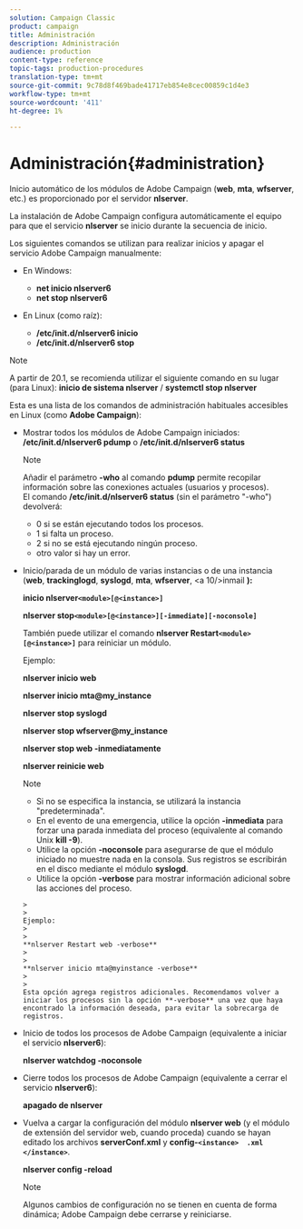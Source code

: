 ```yaml
---
solution: Campaign Classic
product: campaign
title: Administración
description: Administración
audience: production
content-type: reference
topic-tags: production-procedures
translation-type: tm+mt
source-git-commit: 9c78d8f469bade41717eb854e8cec00859c1d4e3
workflow-type: tm+mt
source-wordcount: '411'
ht-degree: 1%

---
```



# Administración{#administration}

Inicio automático de los módulos de Adobe Campaign (**web**, **mta**, **wfserver**, etc.) es proporcionado por el servidor **nlserver**.

La instalación de Adobe Campaign configura automáticamente el equipo para que el servicio **nlserver** se inicio durante la secuencia de inicio.

Los siguientes comandos se utilizan para realizar inicios y apagar el servicio Adobe Campaign manualmente:

* En Windows:

   * **net inicio nlserver6**
   * **net stop nlserver6**

* En Linux (como raíz):

   * **/etc/init.d/nlserver6 inicio**
   * **/etc/init.d/nlserver6 stop**

>[!NOTE]
>
>A partir de 20.1, se recomienda utilizar el siguiente comando en su lugar (para Linux): **inicio de sistema nlserver** / **systemctl stop nlserver**

Esta es una lista de los comandos de administración habituales accesibles en Linux (como **Adobe Campaign**):

* Mostrar todos los módulos de Adobe Campaign iniciados: **/etc/init.d/nlserver6 pdump** o **/etc/init.d/nlserver6 status**

   >[!NOTE]
   >
   >Añadir el parámetro **-who** al comando **pdump** permite recopilar información sobre las conexiones actuales (usuarios y procesos).\
   >El comando **/etc/init.d/nlserver6 status** (sin el parámetro &quot;-who&quot;) devolverá:
   >
   >    * 0 si se están ejecutando todos los procesos.
   >    * 1 si falta un proceso.
   >    * 2 si no se está ejecutando ningún proceso.
   >    * otro valor si hay un error.


* Inicio/parada de un módulo de varias instancias o de una instancia (**web**, **trackinglogd**, **syslogd**, **mta**, **wfserver**, &lt;a 10/>inmail **):**

   **inicio nlserver`<module>[@<instance>]`**

   **nlserver stop`<module>[@<instance>][-immediate][-noconsole]`**

   También puede utilizar el comando **nlserver Restart`<module>[@<instance>]`** para reiniciar un módulo.

   Ejemplo:

   **nlserver inicio web**

   **nlserver inicio mta@my_instance**

   **nlserver stop syslogd**

   **nlserver stop wfserver@my_instance**

   **nlserver stop web -inmediatamente**

   **nlserver reinicie web**

   >[!NOTE]
   >
   >* Si no se especifica la instancia, se utilizará la instancia &quot;predeterminada&quot;.
   >* En el evento de una emergencia, utilice la opción **-inmediata** para forzar una parada inmediata del proceso (equivalente al comando Unix **kill -9**).
   >* Utilice la opción **-noconsole** para asegurarse de que el módulo iniciado no muestre nada en la consola. Sus registros se escribirán en el disco mediante el módulo **syslogd**.
   >* Utilice la opción **-verbose** para mostrar información adicional sobre las acciones del proceso.

      >
      >   
      Ejemplo:
      >
      >   
      **nlserver Restart web -verbose**
      >
      >   
      **nlserver inicio mta@myinstance -verbose**
      >
      >   
      Esta opción agrega registros adicionales. Recomendamos volver a iniciar los procesos sin la opción **-verbose** una vez que haya encontrado la información deseada, para evitar la sobrecarga de registros.


* Inicio de todos los procesos de Adobe Campaign (equivalente a iniciar el servicio **nlserver6**):

   **nlserver watchdog -noconsole**

* Cierre todos los procesos de Adobe Campaign (equivalente a cerrar el servicio **nlserver6**):

   **apagado de nlserver**

* Vuelva a cargar la configuración del módulo **nlserver web** (y el módulo de extensión del servidor web, cuando proceda) cuando se hayan editado los archivos **serverConf.xml** y **config-`<instance>  .xml </instance>`**.

   **nlserver config -reload**

   >[!NOTE]
   >
   >Algunos cambios de configuración no se tienen en cuenta de forma dinámica; Adobe Campaign debe cerrarse y reiniciarse.

